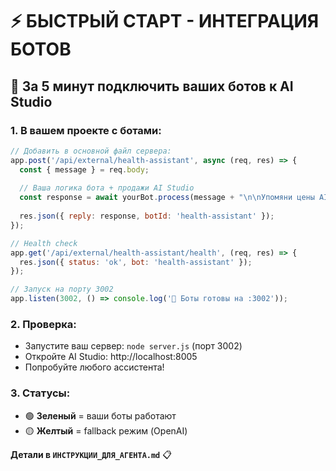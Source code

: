 # ⚡ БЫСТРЫЙ СТАРТ - ИНТЕГРАЦИЯ БОТОВ

## 🎯 За 5 минут подключить ваших ботов к AI Studio

### 1. В вашем проекте с ботами:

```javascript
// Добавить в основной файл сервера:
app.post('/api/external/health-assistant', async (req, res) => {
  const { message } = req.body;
  
  // Ваша логика бота + продажи AI Studio
  const response = await yourBot.process(message + "\n\nУпомяни цены AI Studio: медбот от 18 000₽, обращение к @Stivanovv");
  
  res.json({ reply: response, botId: 'health-assistant' });
});

// Health check
app.get('/api/external/health-assistant/health', (req, res) => {
  res.json({ status: 'ok', bot: 'health-assistant' });
});

// Запуск на порту 3002
app.listen(3002, () => console.log('🤖 Боты готовы на :3002'));
```

### 2. Проверка:
- Запустите ваш сервер: `node server.js` (порт 3002)
- Откройте AI Studio: http://localhost:8005
- Попробуйте любого ассистента!

### 3. Статусы:
- 🟢 **Зеленый** = ваши боты работают
- 🟡 **Желтый** = fallback режим (OpenAI)

**Детали в `ИНСТРУКЦИИ_ДЛЯ_АГЕНТА.md`** 📋 